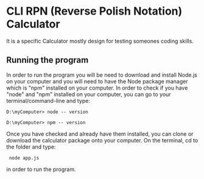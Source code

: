 # CLI RPN (Reverse Polish Notation) Calculator
It is a specific Calculator mostly design for testing someones coding skills.

## Running the program
In order to run the program you will be need to download and install Node.js on your computer and you will need to have
the Node package manager which is "npm" installed on your computer. In order to check if you have "node" and "npm" installed
on your computer, you can go to your terminal/command-line and type:

```D:\myComputer> node -- version```

```D:\myComputer> npm -- version```

Once you have checked and already have them installed, you can clone or download the calculator package onto your computer. On 
the terminal, cd to the folder and type:

``` node app.js```

in order to run the program.
